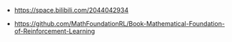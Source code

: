 

* https://space.bilibili.com/2044042934

* https://github.com/MathFoundationRL/Book-Mathematical-Foundation-of-Reinforcement-Learning

